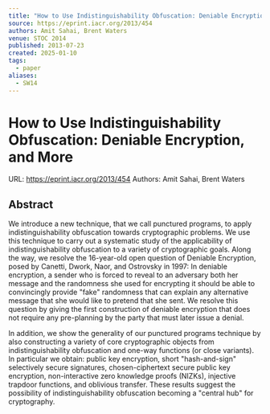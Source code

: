 ```yaml
---
title: "How to Use Indistinguishability Obfuscation: Deniable Encryption, and More"
source: https://eprint.iacr.org/2013/454
authors: Amit Sahai, Brent Waters
venue: STOC 2014
published: 2013-07-23
created: 2025-01-10
tags:
  - paper
aliases:
  - SW14
---
```

# How to Use Indistinguishability Obfuscation: Deniable Encryption, and More
URL: https://eprint.iacr.org/2013/454
Authors: Amit Sahai, Brent Waters
## Abstract
We introduce a new technique, that we call punctured programs, to apply indistinguishability obfuscation towards cryptographic problems. We use this technique to carry out a systematic study of the applicability of indistinguishability obfuscation to a variety of cryptographic goals. Along the way, we resolve the 16-year-old open question of Deniable Encryption, posed by Canetti, Dwork, Naor, and Ostrovsky in 1997: In deniable encryption, a sender who is forced to reveal to an adversary both her message and the randomness she used for encrypting it should be able to convincingly provide "fake" randomness that can explain any alternative message that she would like to pretend that she sent. We resolve this question by giving the first construction of deniable encryption that does not require any pre-planning by the party that must later issue a denial.

In addition, we show the generality of our punctured programs technique by also constructing a variety of core cryptographic objects from indistinguishability obfuscation and one-way functions (or close variants). In particular we obtain: public key encryption, short "hash-and-sign" selectively secure signatures, chosen-ciphertext secure public key encryption, non-interactive zero knowledge proofs (NIZKs), injective trapdoor functions, and oblivious transfer. These results suggest the possibility of indistinguishability obfuscation becoming a "central hub" for cryptography.